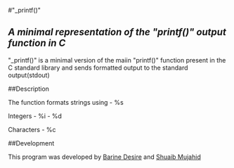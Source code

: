 #"_printf()"
## _A minimal representation of the "printf()" output function in C_

"_printf()" is a minimal version of the maiin "printf()" function present in the C standard library and sends formatted output to the standard output(stdout)

##Description

The function formats strings using
	- %s

Integers
	- %i
	- %d

Characters
	- %c


##Development

This program was developed by [Barine Desire](https://github.com/Dessira) and [Shuaib Mujahid](https://github.com/AngryPacifist)

